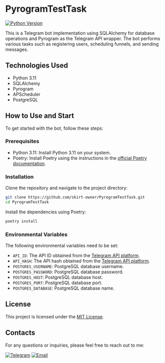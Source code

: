 # PyrogramTestTask

[![Python Version](https://img.shields.io/badge/Python-3.11-blue.svg?logo=python)](https://www.python.org/downloads/release/python-3110/)

This is a Telegram bot implementation using SQLAlchemy for database operations and Pyrogram as the Telegram API wrapper. The bot performs various tasks such as registering users, scheduling funnels, and sending messages.

## Technologies Used
- Python 3.11
- SQLAlchemy
- Pyrogram
- APScheduler
- PostgreSQL

## How to Use and Start
To get started with the bot, follow these steps:

### Prerequisites
- Python 3.11: Install Python 3.11 on your system.
- Poetry: Install Poetry using the instructions in the [official Poetry documentation](https://python-poetry.org/docs/#installation).

### Installation
Clone the repository and navigate to the project directory:

```bash
git clone https://github.com/skirt-owner/PyrogramTestTask.git
cd PyrogramTestTask
```
Install the dependencies using Poetry:

```bash
poetry install
```

### Environmental Variables
The following environmental variables need to be set:

- `API_ID`: The API ID obtained from the [Telegram API platform](https://my.telegram.org/apps).
- `API_HASH`: The API hash obtained from the [Telegram API platform](https://my.telegram.org/apps).
- `POSTGRES_USERNAME`: PostgreSQL database username.
- `POSTGRES_PASSWORD`: PostgreSQL database password.
- `POSTGRES_HOST`: PostgreSQL database host.
- `POSTGRES_PORT`: PostgreSQL database port.
- `POSTGRES_DATABASE`: PostgreSQL database name.

## License
This project is licensed under the [MIT License](LICENSE).

## Contacts
For any questions or inquiries, please feel free to reach out to me:

[![Telegram](https://img.shields.io/badge/Telegram-%40skirtsfield-blue?logo=telegram)](https://t.me/skirtsfield)
[![Email](https://img.shields.io/badge/Email-wrkngskirt@gmail.com-blue?logo=gmail)](mailto:wrkngskirt@gmail.com)
